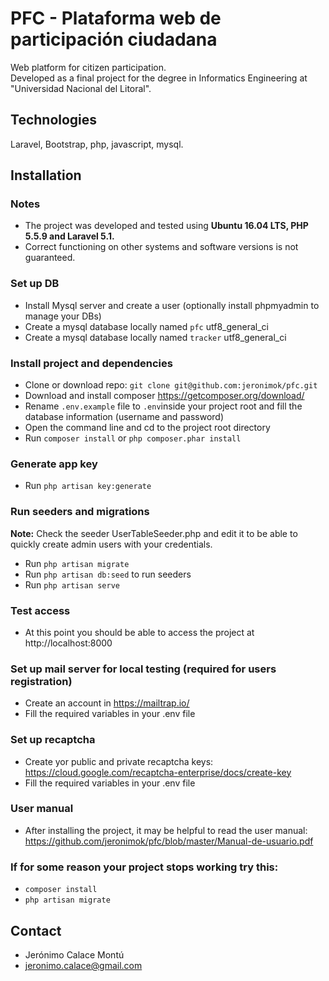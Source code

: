 # PFC - Plataforma web de participación ciudadana
Web platform for citizen participation.  
Developed as a final project for the degree in Informatics Engineering at "Universidad Nacional del Litoral".

## Technologies
Laravel, Bootstrap, php, javascript, mysql.

## Installation

### Notes
- The project was developed and tested using **Ubuntu 16.04 LTS, PHP 5.5.9 and Laravel 5.1.**
- Correct functioning on other systems and software versions is not guaranteed.

### Set up DB
- Install Mysql server and create a user (optionally install phpmyadmin to manage your DBs)
- Create a mysql  database locally named `pfc` utf8_general_ci
- Create a mysql  database locally named `tracker` utf8_general_ci

### Install project and dependencies
- Clone or download repo: `git clone git@github.com:jeronimok/pfc.git`
- Download and install composer https://getcomposer.org/download/
- Rename `.env.example` file to `.env`inside your project root and fill the database information (username and password)
- Open the command line and cd to the project root directory
- Run `composer install` or ```php composer.phar install```

### Generate app key
- Run `php artisan key:generate` 

### Run seeders and migrations

**Note:** Check the seeder UserTableSeeder.php and edit it to be able to quickly create admin users with your credentials.

- Run `php artisan migrate`
- Run `php artisan db:seed` to run seeders
- Run `php artisan serve`

### Test access
- At this point you should be able to access the project at http://localhost:8000

### Set up mail server for local testing (required for users registration)
- Create an account in https://mailtrap.io/
- Fill the required variables in your .env file

### Set up recaptcha
- Create yor public and private recaptcha keys: https://cloud.google.com/recaptcha-enterprise/docs/create-key
- Fill the required variables in your .env file

### User manual
- After installing the project, it may be helpful to read the user manual: https://github.com/jeronimok/pfc/blob/master/Manual-de-usuario.pdf



### If for some reason your project stops working try this:
- `composer install`
- `php artisan migrate`


## Contact 

- Jerónimo Calace Montú
- jeronimo.calace@gmail.com
